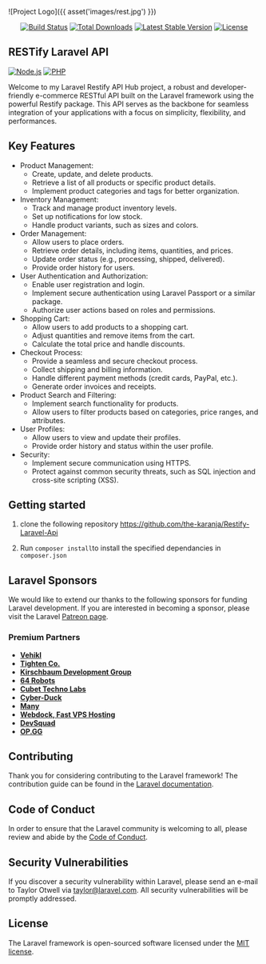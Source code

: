 
![Project Logo]({{ asset('images/rest.jpg') }})
<p align="center">
<a href="https://travis-ci.org/laravel/framework"><img src="https://travis-ci.org/laravel/framework.svg" alt="Build Status"></a>
<a href="https://packagist.org/packages/laravel/framework"><img src="https://poser.pugx.org/laravel/framework/d/total.svg" alt="Total Downloads"></a>
<a href="https://packagist.org/packages/laravel/framework"><img src="https://poser.pugx.org/laravel/framework/v/stable.svg" alt="Latest Stable Version"></a>
<a href="https://packagist.org/packages/laravel/framework"><img src="https://poser.pugx.org/laravel/framework/license.svg" alt="License"></a>

</p>

## RESTify Laravel API
[![Node.js](https://img.shields.io/badge/Node.js-14.x-brightgreen)](https://nodejs.org/)
[![PHP](https://img.shields.io/badge/PHP-7.x-blue)](https://www.php.net/)



Welcome to my Laravel Restify API Hub project, a robust and developer-friendly e-commerce RESTful API built on the Laravel framework using the powerful Restify package. This API serves as the backbone for seamless integration of your applications with a focus on simplicity, flexibility, and performances.

<!-- - [Simple, fast routing engine](https://laravel.com/docs/routing).
- [Powerful dependency injection container](https://laravel.com/docs/container).
- Multiple back-ends for [session](https://laravel.com/docs/session) and [cache](https://laravel.com/docs/cache) storage.
- Expressive, intuitive [database ORM](https://laravel.com/docs/eloquent).
- Database agnostic [schema migrations](https://laravel.com/docs/migrations).
- [Robust background job processing](https://laravel.com/docs/queues).
- [Real-time event broadcasting](https://laravel.com/docs/broadcasting). -->

## Key Features
- Product Management:
    - Create, update, and delete products.
    - Retrieve a list of all products or specific product details.
    - Implement product categories and tags for better organization.
- Inventory Management:
    - Track and manage product inventory levels.
    - Set up notifications for low stock.
    - Handle product variants, such as sizes and colors.
- Order Management:
    - Allow users to place orders.
    - Retrieve order details, including items, quantities, and prices.
    - Update order status (e.g., processing, shipped, delivered).
    - Provide order history for users.
- User Authentication and Authorization:
    - Enable user registration and login.
    - Implement secure authentication using Laravel Passport or a similar package.
    - Authorize user actions based on roles and permissions.
- Shopping Cart:
    - Allow users to add products to a shopping cart.
    - Adjust quantities and remove items from the cart.
    - Calculate the total price and handle discounts.
- Checkout Process:
    - Provide a seamless and secure checkout process.
    - Collect shipping and billing information.
    - Handle different payment methods (credit cards, PayPal, etc.).
    - Generate order invoices and receipts.
- Product Search and Filtering:
    - Implement search functionality for products.
    - Allow users to filter products based on categories, price ranges, and attributes.
- User Profiles:
    - Allow users to view and update their profiles.
    - Provide order history and status within the user profile.
- Security:
    - Implement secure communication using HTTPS.
    - Protect against common security threats, such as SQL injection and cross-site scripting (XSS).
<!-- API Versioning:

Implement versioning to ensure backward compatibility as the API evolves.
Documentation:

Provide comprehensive API documentation using tools like Swagger or OpenAPI.
Include information on endpoints, request/response formats, and authentication.
Notifications:

Send order confirmation emails to users.
Implement notification features, such as order updates or promotions.
Localization and Internationalization:

Support multiple languages and currencies.
Provide localization options for different regions.
Analytics and Reporting:

Implement tracking and analytics for user behavior.
Generate reports on sales, popular products, and customer demographics.
Guest Checkout:

Allow users to make purchases without creating an account.
Returns and Refunds:

Handle return requests and refunds.
Provide a user-friendly process for returns.
Wishlist:

Allow users to create and manage wishlists.
Implement features for sharing wishlists.
Social Media Integration:

Enable users to share products on social media.
Implement social media login options.
Shipping Integration: -->

<!-- Integrate with shipping providers for real-time shipping rates and tracking.


Laravel is accessible, powerful, and provides tools required for large, robust applications. -->

## Getting started

1. clone the following repository https://github.com/the-karanja/Restify-Laravel-Api

2. Run ```composer install```to install the specified dependancies in ```composer.json```

## Laravel Sponsors

We would like to extend our thanks to the following sponsors for funding Laravel development. If you are interested in becoming a sponsor, please visit the Laravel [Patreon page](https://patreon.com/taylorotwell).

### Premium Partners

- **[Vehikl](https://vehikl.com/)**
- **[Tighten Co.](https://tighten.co)**
- **[Kirschbaum Development Group](https://kirschbaumdevelopment.com)**
- **[64 Robots](https://64robots.com)**
- **[Cubet Techno Labs](https://cubettech.com)**
- **[Cyber-Duck](https://cyber-duck.co.uk)**
- **[Many](https://www.many.co.uk)**
- **[Webdock, Fast VPS Hosting](https://www.webdock.io/en)**
- **[DevSquad](https://devsquad.com)**
- **[OP.GG](https://op.gg)**

## Contributing

Thank you for considering contributing to the Laravel framework! The contribution guide can be found in the [Laravel documentation](https://laravel.com/docs/contributions).

## Code of Conduct

In order to ensure that the Laravel community is welcoming to all, please review and abide by the [Code of Conduct](https://laravel.com/docs/contributions#code-of-conduct).

## Security Vulnerabilities

If you discover a security vulnerability within Laravel, please send an e-mail to Taylor Otwell via [taylor@laravel.com](mailto:taylor@laravel.com). All security vulnerabilities will be promptly addressed.

## License

The Laravel framework is open-sourced software licensed under the [MIT license](https://opensource.org/licenses/MIT).
